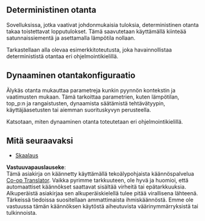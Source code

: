 <!--
CO_OP_TRANSLATOR_METADATA:
{
  "original_hash": "b0de03f7a3ff0204d8356bc61325c459",
  "translation_date": "2025-06-02T20:05:06+00:00",
  "source_file": "05-AdvancedTopics/mcp-sampling/README.md",
  "language_code": "fi"
}
-->
## Deterministinen otanta

Sovelluksissa, jotka vaativat johdonmukaisia tuloksia, deterministinen otanta takaa toistettavat lopputulokset. Tämä saavutetaan käyttämällä kiinteää satunnaissiementä ja asettamalla lämpötila nollaan.

Tarkastellaan alla olevaa esimerkkitoteutusta, joka havainnollistaa determinististä otantaa eri ohjelmointikielillä.

## Dynaaminen otantakonfiguraatio

Älykäs otanta mukauttaa parametreja kunkin pyynnön kontekstin ja vaatimusten mukaan. Tämä tarkoittaa parametrien, kuten lämpötilan, top_p:n ja rangaistusten, dynaamista säätämistä tehtävätyypin, käyttäjäasetusten tai aiemman suorituskyvyn perusteella.

Katsotaan, miten dynaaminen otanta toteutetaan eri ohjelmointikielillä.

## Mitä seuraavaksi

- [Skaalaus](../mcp-scaling/README.md)

**Vastuuvapauslauseke**:  
Tämä asiakirja on käännetty käyttämällä tekoälypohjaista käännöspalvelua [Co-op Translator](https://github.com/Azure/co-op-translator). Vaikka pyrimme tarkkuuteen, ole hyvä ja huomioi, että automaattiset käännökset saattavat sisältää virheitä tai epätarkkuuksia. Alkuperäistä asiakirjaa sen alkuperäiskielellä tulee pitää virallisena lähteenä. Tärkeissä tiedoissa suositellaan ammattimaista ihmiskäännöstä. Emme ole vastuussa tämän käännöksen käytöstä aiheutuvista väärinymmärryksistä tai tulkinnoista.